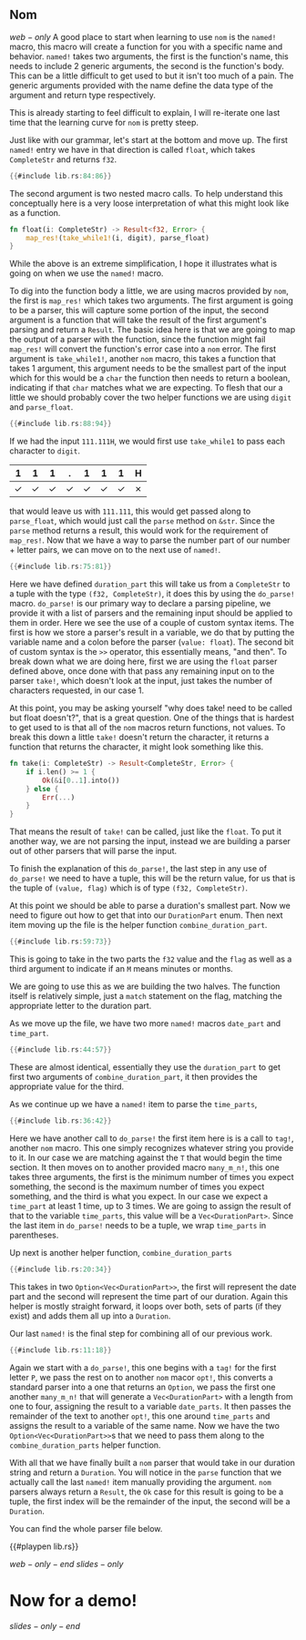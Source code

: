 ## Nom
$web-only$
A good place to start when learning to use `nom` is the `named!` macro, this macro will create a function for you with a specific name and behavior. `named!` takes two arguments, the first is the function's name, this needs to include 2 generic arguments, the second is the function's body. This can be a little difficult to get used to but it isn't too much of a pain. The generic arguments provided with the name define the data type of the argument and return type respectively.

This is already starting to feel difficult to explain, I will re-iterate one last time that the learning curve for `nom` is pretty steep.

Just like with our grammar, let's start at the bottom and move up. The first `named!` entry we have in that direction is called `float`, which takes `CompleteStr` and returns `f32`.
```rust
{{#include lib.rs:84:86}}
```

The second argument is two nested macro calls. To help understand this conceptually here is a very loose interpretation of what this might look like as a function.

```rust
fn float(i: CompleteStr) -> Result<f32, Error> {
    map_res!(take_while1!(i, digit), parse_float)
}
```

While the above is an extreme simplification, I hope it illustrates what is going on when we use the `named!` macro.

To dig into the function body a little, we are using macros provided by `nom`, the first is `map_res!` which takes two arguments. The first argument is going to be a parser, this will capture some portion of the input, the second argument is a function that will take the result of the first argument's parsing and return a `Result`. The basic idea here is that we are going to map the output of a parser with the function, since the function might fail `map_res!` will convert the function's error case into a `nom` error. The first argument is `take_while1!`, another `nom` macro, this takes a function that takes 1 argument, this argument needs to be the smallest part of the input which for this would be a `char` the function then needs to return a boolean, indicating if that `char` matches what we are expecting. To flesh that our a little we should probably cover the two helper functions we are using `digit` and `parse_float`.
```rust
{{#include lib.rs:88:94}}
```
If we had the input `111.111H`, we would first use `take_while1` to pass each character to `digit`.

| 1 | 1 | 1 | . | 1 | 1 | 1 | H |
|---|---|---|---|---|---|---|---|
| ✓ | ✓ | ✓ | ✓ | ✓ | ✓ | ✓ | ✗ |

that would leave us with `111.111`, this would get passed along to `parse_float`, which would just call the `parse` method on `&str`. Since the `parse` method returns a result, this would work for the requirement of `map_res!`. Now that we have a way to parse
the number part of our number + letter pairs, we can move on to the next use of `named!`.

```rust
{{#include lib.rs:75:81}}
```

Here we have defined `duration_part` this will take us from a `CompleteStr` to a tuple with the type `(f32, CompleteStr)`, it does this by using the `do_parse!` macro. `do_parse!` is our primary way to declare a parsing pipeline, we provide it with a list of parsers and the remaining input should be applied to them in order. Here we see the use of a couple of custom syntax items. The first is how we store a parser's result in a variable, we do that by putting the variable name and a colon before the parser (`value: float`). The second bit of custom syntax is the `>>` operator, this essentially means, "and then". To break down what we are doing here, first we are using the `float` parser defined above, once done with that pass any remaining input on to the parser `take!`, which doesn't look at the input, just takes the number of characters requested, in our case 1.

At this point, you may be asking yourself "why does take! need to be called but float doesn't?", that is a great question. One of the things that is hardest to get used to is that all of the `nom` macros return functions, not values. To break this down a little `take!` doesn't return the character, it returns a function that returns the character, it might look something like this.

```rust
fn take(i: CompleteStr) -> Result<CompleteStr, Error> {
    if i.len() >= 1 {
        Ok(&i[0..1].into())
    } else {
        Err(...)
    }
}
```
That means the result of `take!` can be called, just like the `float`. To put it another way, we are not parsing the input, instead we are building a parser out of other parsers that will parse the input.

To finish the explanation of this `do_parse!`, the last step in any use of `do_parse!` we need to have a tuple, this will be the return value, for us that is the tuple of `(value, flag)` which is of type `(f32, CompleteStr)`.

At this point we should be able to parse a duration's smallest part. Now we need to figure out how to get that into our `DurationPart` enum. Then next item moving up the file is the helper function `combine_duration_part`.

```rust
{{#include lib.rs:59:73}}
```
This is going to take in the two parts the `f32` value and the `flag` as well as a third argument to indicate if an `M` means minutes or months.

We are going to use this as we are building the two halves. The function itself is relatively simple, just a `match` statement on the flag, matching the appropriate letter to the duration part.

As we move up the file, we have two more `named!` macros `date_part` and `time_part`.

```rust
{{#include lib.rs:44:57}}
```

These are almost identical, essentially they use the `duration_part` to get first two arguments of `combine_duration_part`, it then provides the appropriate value for the third.

As we continue up we have a `named!` item to parse the `time_parts`,

```rust
{{#include lib.rs:36:42}}
```

Here we have another call to `do_parse!` the first item here is is a call to `tag!`, another `nom` macro. This one simply recognizes whatever string you provide to it. In our case we are matching against the `T` that would begin the time section. It then moves on to another provided macro `many_m_n!`, this one takes three arguments, the first is the minimum number of times you expect something, the second is the maximum number of times you expect something, and the third is what you expect. In our case we expect a `time_part` at least 1 time, up to 3 times. We are going to assign the result of that to the variable `time_parts`, this value will be a `Vec<DurationPart>`. Since the last item in `do_parse!` needs to be a tuple, we wrap `time_parts` in parentheses.

Up next is another helper function, `combine_duration_parts`

```rust
{{#include lib.rs:20:34}}
```

This takes in two `Option<Vec<DurationPart>>`, the first will represent the date part and the second will represent the time part of our duration. Again this helper is mostly straight forward, it loops over both, sets of parts (if they exist) and adds them all up into a `Duration`.

Our last `named!` is the final step for combining all of our previous work.

```rust
{{#include lib.rs:11:18}}
```
Again we start with a `do_parse!`, this one begins with a `tag!` for the first letter `P`, we pass the rest on to another `nom` macor `opt!`, this converts a standard parser into a one that returns an `Option`, we pass the first one another `many_m_n!` that will generate a `Vec<DurationPart>` with a length from one to four, assigning the result to a variable `date_parts`. It then passes the remainder of the text to another `opt!`, this one around `time_parts` and assigns the result to a variable of the same name. Now we have the two `Option<Vec<DurationPart>>`s that we need to pass them along to the `combine_duration_parts` helper function.

With all that we have finally built a `nom` parser that would take in our duration string and return a `Duration`. You will notice in the `parse` function that we actually call the last `named!` item manually providing the argument. `nom` parsers always return a `Result`, the `Ok` case for this result is going to be a tuple, the first index will be the remainder of the input, the second will be a `Duration`.

You can find the whole parser file below.

{{#playpen lib.rs}}

$web-only-end$
$slides-only$

# Now for a demo!

$slides-only-end$

